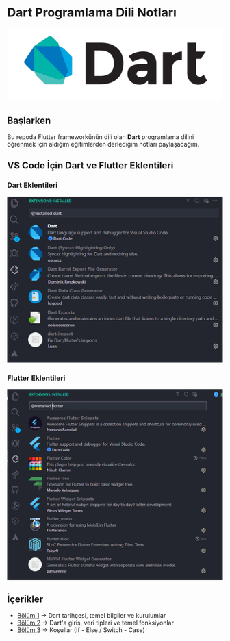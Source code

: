 # Dart Programlama Dili Notları
<img src="images/dart.png" alt="dart programlama dili eğitimi" title="dart programlama dili eğitimi">

## Başlarken
Bu repoda Flutter frameworkünün dili olan **Dart** programlama dilini öğrenmek için aldığım eğitimlerden derlediğim notları paylaşacağım. 


## VS Code İçin Dart ve Flutter Eklentileri

### Dart Eklentileri
<img src="images/dart-extensions.PNG" alt="vs code dart extensions" title="vs code dart extensions">

### Flutter Eklentileri
<img src="images/flutter-extensions.PNG" alt="vs code flutter extensions" title="vs code flutter extensions">

## İçerikler

- [Bölüm 1](tutorials/bolum1/bolum1.md) -> Dart tarihçesi, temel bilgiler ve  kurulumlar
- [Bölüm 2](tutorials/bolum2/bolum2.md) -> Dart'a giriş, veri tipleri ve temel fonksiyonlar
- [Bölüm 3](tutorials/bolum3/bolum3.md) -> Koşullar (If - Else / Switch - Case)